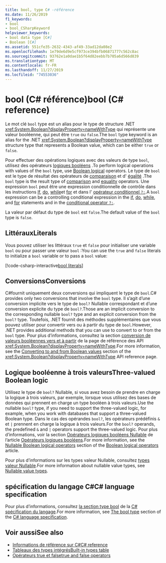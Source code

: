 ```yaml
---
title: bool, type C# -référence
ms.date: 11/26/2019
f1_keywords:
- bool
- bool_CSharpKeyword
helpviewer_keywords:
- bool data type [C#]
- Boolean [C#]
ms.assetid: 551cfe35-2632-4343-af49-33ad12da08e2
ms.openlocfilehash: 1e79de6d9e5cf973ce394bfb06871777c562c8ac
ms.sourcegitcommit: 93762e1a0dae1b5f64d82eebb7b705a6d566d839
ms.translationtype: MT
ms.contentlocale: fr-FR
ms.lasthandoff: 11/27/2019
ms.locfileid: "74553036"
---
```

# <a name="bool-c-reference"></a><span data-ttu-id="bcf27-102">bool (C# référence)</span><span class="sxs-lookup"><span data-stu-id="bcf27-102">bool (C# reference)</span></span>

<span data-ttu-id="bcf27-103">Le mot clé `bool` type est un alias pour le type de structure .NET <xref:System.Boolean?displayProperty=nameWithType> qui représente une valeur booléenne, qui peut être `true` ou `false`.</span><span class="sxs-lookup"><span data-stu-id="bcf27-103">The `bool` type keyword is an alias for the .NET <xref:System.Boolean?displayProperty=nameWithType> structure type that represents a Boolean value, which can be either `true` or `false`.</span></span>

<span data-ttu-id="bcf27-104">Pour effectuer des opérations logiques avec des valeurs de type `bool`, utilisez des opérateurs [logiques booléens](../operators/boolean-logical-operators.md) .</span><span class="sxs-lookup"><span data-stu-id="bcf27-104">To perform logical operations with values of the `bool` type, use [Boolean logical](../operators/boolean-logical-operators.md) operators.</span></span> <span data-ttu-id="bcf27-105">Le type de `bool` est le type de résultat des opérateurs de [comparaison](../operators/comparison-operators.md) et d' [égalité](../operators/equality-operators.md) .</span><span class="sxs-lookup"><span data-stu-id="bcf27-105">The `bool` type is the result type of [comparison](../operators/comparison-operators.md) and [equality](../operators/equality-operators.md) operators.</span></span> <span data-ttu-id="bcf27-106">Une expression `bool` peut être une expression conditionnelle de contrôle dans les instructions [If](../keywords/if-else.md), [do](../keywords/do.md), [while](../keywords/while.md)et [for](../keywords/for.md) et dans l' [opérateur conditionnel `?:`](../operators/conditional-operator.md).</span><span class="sxs-lookup"><span data-stu-id="bcf27-106">A `bool` expression can be a controlling conditional expression in the [if](../keywords/if-else.md), [do](../keywords/do.md), [while](../keywords/while.md), and [for](../keywords/for.md) statements and in the [conditional operator `?:`](../operators/conditional-operator.md).</span></span>

<span data-ttu-id="bcf27-107">La valeur par défaut du type de `bool` est `false`.</span><span class="sxs-lookup"><span data-stu-id="bcf27-107">The default value of the `bool` type is `false`.</span></span>

## <a name="literals"></a><span data-ttu-id="bcf27-108">Littéraux</span><span class="sxs-lookup"><span data-stu-id="bcf27-108">Literals</span></span>

<span data-ttu-id="bcf27-109">Vous pouvez utiliser les littéraux `true` et `false` pour initialiser une variable `bool` ou pour passer une valeur `bool` :</span><span class="sxs-lookup"><span data-stu-id="bcf27-109">You can use the `true` and `false` literals to initialize a `bool` variable or to pass a `bool` value:</span></span>

[!code-csharp-interactive[bool literals](~/samples/csharp/language-reference/builtin-types/BoolType.cs#Literals)]

## <a name="conversions"></a><span data-ttu-id="bcf27-110">Conversions</span><span class="sxs-lookup"><span data-stu-id="bcf27-110">Conversions</span></span>

<span data-ttu-id="bcf27-111">C#fournit uniquement deux conversions qui impliquent le type de `bool`.</span><span class="sxs-lookup"><span data-stu-id="bcf27-111">C# provides only two conversions that involve the `bool` type.</span></span> <span data-ttu-id="bcf27-112">Il s’agit d’une conversion implicite vers le type de `bool?` Nullable correspondant et d’une conversion explicite du type de `bool?`.</span><span class="sxs-lookup"><span data-stu-id="bcf27-112">Those are an implicit conversion to the corresponding nullable `bool?` type and an explicit conversion from the `bool?` type.</span></span> <span data-ttu-id="bcf27-113">Toutefois, .NET fournit des méthodes supplémentaires que vous pouvez utiliser pour convertir vers ou à partir du type de `bool`.</span><span class="sxs-lookup"><span data-stu-id="bcf27-113">However, .NET provides additional methods that you can use to convert to or from the `bool` type.</span></span> <span data-ttu-id="bcf27-114">Pour plus d’informations, consultez la section [conversion de valeurs booléennes vers et à partir](/dotnet/api/system.boolean#converting-to-and-from-boolean-values) de la page de référence des API <xref:System.Boolean?displayProperty=nameWithType>.</span><span class="sxs-lookup"><span data-stu-id="bcf27-114">For more information, see the [Converting to and from Boolean values](/dotnet/api/system.boolean#converting-to-and-from-boolean-values) section of the <xref:System.Boolean?displayProperty=nameWithType> API reference page.</span></span>

## <a name="three-valued-boolean-logic"></a><span data-ttu-id="bcf27-115">Logique booléenne à trois valeurs</span><span class="sxs-lookup"><span data-stu-id="bcf27-115">Three-valued Boolean logic</span></span>

<span data-ttu-id="bcf27-116">Utilisez le type de `bool?` Nullable, si vous avez besoin de prendre en charge la logique à trois valeurs, par exemple, lorsque vous utilisez des bases de données qui prennent en charge un type booléen à trois valeurs.</span><span class="sxs-lookup"><span data-stu-id="bcf27-116">Use the nullable `bool?` type, if you need to support the three-valued logic, for example, when you work with databases that support a three-valued Boolean type.</span></span> <span data-ttu-id="bcf27-117">Dans le cas des opérandes `bool?`, les opérateurs prédéfinis `&` et `|` prennent en charge la logique à trois valeurs.</span><span class="sxs-lookup"><span data-stu-id="bcf27-117">For the `bool?` operands, the predefined `&` and `|` operators support the three-valued logic.</span></span> <span data-ttu-id="bcf27-118">Pour plus d’informations, voir la section [Opérateurs logiques booléens Nullable](../operators/boolean-logical-operators.md#nullable-boolean-logical-operators) de l’article [Opérateurs logiques booléens](../operators/boolean-logical-operators.md).</span><span class="sxs-lookup"><span data-stu-id="bcf27-118">For more information, see the [Nullable Boolean logical operators](../operators/boolean-logical-operators.md#nullable-boolean-logical-operators) section of the [Boolean logical operators](../operators/boolean-logical-operators.md) article.</span></span>

<span data-ttu-id="bcf27-119">Pour plus d’informations sur les types valeur Nullable, consultez [types valeur Nullable](nullable-value-types.md).</span><span class="sxs-lookup"><span data-stu-id="bcf27-119">For more information about nullable value types, see [Nullable value types](nullable-value-types.md).</span></span>

## <a name="c-language-specification"></a><span data-ttu-id="bcf27-120">spécification du langage C#</span><span class="sxs-lookup"><span data-stu-id="bcf27-120">C# language specification</span></span>

<span data-ttu-id="bcf27-121">Pour plus d’informations, consultez [la section type bool](~/_csharplang/spec/types.md#the-bool-type) de la [ C# spécification du langage](~/_csharplang/spec/introduction.md).</span><span class="sxs-lookup"><span data-stu-id="bcf27-121">For more information, see [The bool type](~/_csharplang/spec/types.md#the-bool-type) section of the [C# language specification](~/_csharplang/spec/introduction.md).</span></span>

## <a name="see-also"></a><span data-ttu-id="bcf27-122">Voir aussi</span><span class="sxs-lookup"><span data-stu-id="bcf27-122">See also</span></span>

- [<span data-ttu-id="bcf27-123">Informations de référence sur C#</span><span class="sxs-lookup"><span data-stu-id="bcf27-123">C# reference</span></span>](../index.md)
- [<span data-ttu-id="bcf27-124">Tableaux des types intégrés</span><span class="sxs-lookup"><span data-stu-id="bcf27-124">Built-in types table</span></span>](../keywords/built-in-types-table.md)
- [<span data-ttu-id="bcf27-125">Opérateurs true et false</span><span class="sxs-lookup"><span data-stu-id="bcf27-125">true and false operators</span></span>](../operators/true-false-operators.md)
